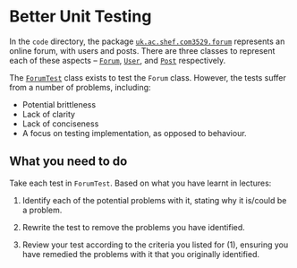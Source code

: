 # Better Unit Testing

In the `code` directory, the package
[`uk.ac.shef.com3529.forum`](../code/lib/src/main/java/uk/ac/shef/com3529/forum/)
represents an online forum, with users and posts. There are three classes to
represent each of these aspects
– [`Forum`](../code/lib/src/main/java/uk/ac/shef/com3529/forum/Forum.java),
[`User`](../code/lib/src/main/java/uk/ac/shef/com3529/forum/User.java), and
[`Post`](../code/lib/src/main/java/uk/ac/shef/com3529/forum/Post.java)
respectively.

The
[`ForumTest`](../code/lib/src/test/java/uk/ac/shef/com3529/forum/ForumTest.java)
class exists to test the `Forum` class. However, the tests suffer from a number
of problems, including:

* Potential brittleness
* Lack of clarity
* Lack of conciseness
* A focus on testing implementation, as opposed to behaviour.

## What you need to do

Take each test in `ForumTest`. Based on what you have learnt in lectures:

1. Identify each of the potential problems with it, stating why it is/could be a
   problem.

2. Rewrite the test to remove the problems you have identified. 

3. Review your test according to the criteria you listed for (1), ensuring you
   have remedied the problems with it that you originally identified.
